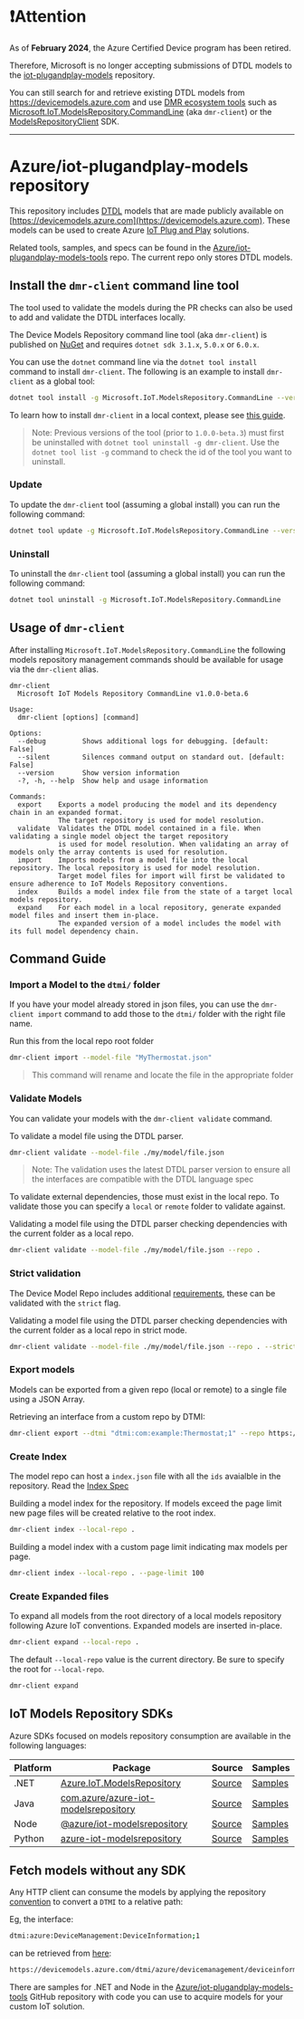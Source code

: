 # ❗Attention   
As of **February 2024**, the Azure Certified Device program has been retired.

Therefore, Microsoft is no longer accepting submissions of DTDL models to the [iot-plugandplay-models](https://github.com/Azure/iot-plugandplay-models) repository.

You can still search for and retrieve existing DTDL models from https://devicemodels.azure.com and use [DMR ecosystem tools](https://github.com/Azure/iot-plugandplay-models-tools) such as [Microsoft.IoT.ModelsRepository.CommandLine](https://www.nuget.org/packages/Microsoft.IoT.ModelsRepository.CommandLine) (aka `dmr-client`) or the [ModelsRepositoryClient](https://www.nuget.org/packages/Azure.IoT.ModelsRepository) SDK.

---

# Azure/iot-plugandplay-models repository

This repository includes [DTDL](https://aka.ms/dtdl) models that are made publicly available on [https://devicemodels.azure.com](https://devicemodels.azure.com). These models can be used to create Azure [IoT Plug and Play](https://aka.ms/iotpnp) solutions.

Related tools, samples, and specs can be found in the [Azure/iot-plugandplay-models-tools](https://github.com/Azure/iot-plugandplay-models-tools) repo. The current repo only stores DTDL models.

## Install the `dmr-client` command line tool

The tool used to validate the models during the PR checks can also be used to add and validate the DTDL interfaces locally.

The Device Models Repository command line tool (aka `dmr-client`) is published on [NuGet](https://www.nuget.org/packages/Microsoft.IoT.ModelsRepository.CommandLine) and requires `dotnet sdk 3.1.x`, `5.0.x` or `6.0.x`.

You can use the `dotnet` command line via the `dotnet tool install` command to install `dmr-client`. The following is an example to install `dmr-client` as a global tool:

```bash
dotnet tool install -g Microsoft.IoT.ModelsRepository.CommandLine --version 1.0.0-beta.6
```

To learn how to install `dmr-client` in a local context, please see [this guide](https://docs.microsoft.com/en-us/dotnet/core/tools/local-tools-how-to-use).

> Note: Previous versions of the tool (prior to `1.0.0-beta.3`) must first be uninstalled with `dotnet tool uninstall -g dmr-client`. Use the `dotnet tool list -g` command to check the id of the tool you want to uninstall.

### Update

To update the `dmr-client` tool (assuming a global install) you can run the following command:

```bash
dotnet tool update -g Microsoft.IoT.ModelsRepository.CommandLine --version [target version]
```

### Uninstall

To uninstall the `dmr-client` tool (assuming a global install) you can run the following command:

```bash
dotnet tool uninstall -g Microsoft.IoT.ModelsRepository.CommandLine
```

## Usage of `dmr-client`

After installing `Microsoft.IoT.ModelsRepository.CommandLine` the following models repository management commands should be available for usage via the `dmr-client` alias.

```text
dmr-client
  Microsoft IoT Models Repository CommandLine v1.0.0-beta.6

Usage:
  dmr-client [options] [command]

Options:
  --debug         Shows additional logs for debugging. [default: False]
  --silent        Silences command output on standard out. [default: False]
  --version       Show version information
  -?, -h, --help  Show help and usage information

Commands:
  export    Exports a model producing the model and its dependency chain in an expanded format. 
            The target repository is used for model resolution.
  validate  Validates the DTDL model contained in a file. When validating a single model object the target repository
            is used for model resolution. When validating an array of models only the array contents is used for resolution.
  import    Imports models from a model file into the local repository. The local repository is used for model resolution.
            Target model files for import will first be validated to ensure adherence to IoT Models Repository conventions.
  index     Builds a model index file from the state of a target local models repository.
  expand    For each model in a local repository, generate expanded model files and insert them in-place.
            The expanded version of a model includes the model with its full model dependency chain.
```

## Command Guide

### Import a Model to the `dtmi/` folder

If you have your model already stored in json files, you can use the `dmr-client import` command to add those to the `dtmi/` folder with the right file name.

Run this from the local repo root folder

```bash
dmr-client import --model-file "MyThermostat.json"
```

> This command will rename and locate the file in the appropriate folder

### Validate Models

You can validate your models with the `dmr-client validate` command.

To validate a model file using the DTDL parser.

```bash
dmr-client validate --model-file ./my/model/file.json
```

> Note: The validation uses the latest DTDL parser version to ensure all the interfaces are compatible with the DTDL language spec

To validate external dependencies, those must exist in the local repo. To validate those you can specify a `local` or `remote` folder to validate against.

Validating a model file using the DTDL parser checking dependencies with the current folder as a local repo.

```bash
dmr-client validate --model-file ./my/model/file.json --repo .
```

### Strict validation

The Device Model Repo includes additional [requirements](pr-reqs.md), these can be validated with the `strict` flag.

Validating a model file using the DTDL parser checking dependencies with the current folder as a local repo in strict mode.


```bash
dmr-client validate --model-file ./my/model/file.json --repo . --strict
```

### Export models

Models can be exported from a given repo (local or remote) to a single file using a JSON Array.

Retrieving an interface from a custom repo by DTMI:

```bash
dmr-client export --dtmi "dtmi:com:example:Thermostat;1" --repo https://raw.githubusercontent.com/Azure/iot-plugandplay-models/main
```

### Create Index

The model repo can host a `index.json` file with all the `ids` avaialble in the repository. Read the [Index Spec](https://github.com/Azure/iot-plugandplay-models-tools/wiki/Model-Index)

Building a model index for the repository. If models exceed the page limit new page files will be created relative to the root index.

```bash
dmr-client index --local-repo .
```

Building a model index with a custom page limit indicating max models per page.

```bash
dmr-client index --local-repo . --page-limit 100
```

### Create Expanded files

To expand all models from the root directory of a local models repository following Azure IoT conventions. Expanded models are inserted in-place.

```bash
dmr-client expand --local-repo .
```

The default `--local-repo` value is the current directory. Be sure to specify the root for `--local-repo`.

```bash
dmr-client expand
```

## IoT Models Repository SDKs

Azure SDKs focused on models repository consumption are available in the following languages:

|Platform|Package|Source|Samples|
|--------|-------|------|-------|
|.NET | [Azure.IoT.ModelsRepository](https://www.nuget.org/packages/Azure.IoT.ModelsRepository)|[Source](https://github.com/Azure/azure-sdk-for-net/tree/master/sdk/modelsrepository/Azure.IoT.ModelsRepository)|[Samples](https://github.com/Azure/azure-sdk-for-net/tree/master/sdk/modelsrepository/Azure.IoT.ModelsRepository/samples)|
|Java |[com.azure/azure-iot-modelsrepository](https://search.maven.org/artifact/com.azure/azure-iot-modelsrepository)|[Source](https://github.com/Azure/azure-sdk-for-java/tree/master/sdk/modelsrepository/azure-iot-modelsrepository)|[Samples](https://github.com/Azure/azure-sdk-for-java/tree/master/sdk/modelsrepository/azure-iot-modelsrepository/src/samples)|
|Node|[@azure/iot-modelsrepository](https://www.npmjs.com/package/@azure/iot-modelsrepository)|[Source](https://github.com/Azure/azure-sdk-for-js/tree/master/sdk/iot/iot-modelsrepository)|[Samples](https://github.com/Azure/azure-sdk-for-js/tree/master/sdk/iot/iot-modelsrepository/samples/v1)|
|Python|[azure-iot-modelsrepository](https://pypi.org/project/azure-iot-modelsrepository/)|[Source](https://github.com/Azure/azure-sdk-for-python/tree/master/sdk/modelsrepository/azure-iot-modelsrepository)|[Samples](https://github.com/Azure/azure-sdk-for-python/tree/master/sdk/modelsrepository/azure-iot-modelsrepository/samples)|

## Fetch models without any SDK

Any HTTP client can consume the models by applying the repository [convention](https://github.com/Azure/iot-plugandplay-models-tools/wiki/Resolution-Convention) to convert a `DTMI` to a relative path:

Eg, the interface:

```bash
dtmi:azure:DeviceManagement:DeviceInformation;1
```

can be retrieved from [here](https://devicemodels.azure.com/dtmi/azure/devicemanagement/deviceinformation-1.json):

```bash
https://devicemodels.azure.com/dtmi/azure/devicemanagement/deviceinformation-1.json
```

There are samples for .NET and Node in the [Azure/iot-plugandplay-models-tools](https://github.com/Azure/iot-plugandplay-models-tools) GitHub repository with code you can use to acquire models for your custom IoT solution.
